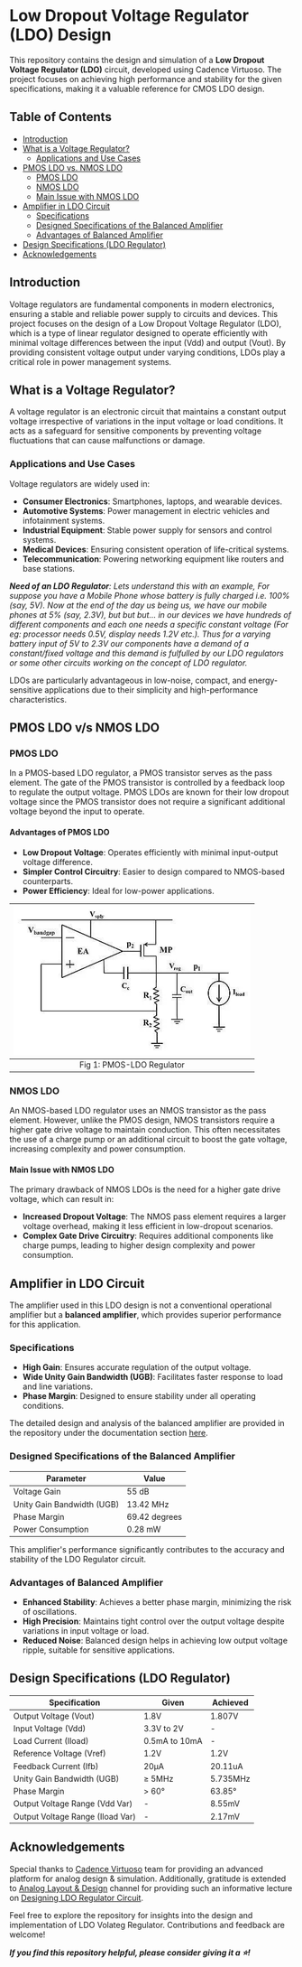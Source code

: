 # Low Dropout Voltage Regulator (LDO) Design

This repository contains the design and simulation of a **Low Dropout Voltage Regulator (LDO)** circuit, developed using Cadence Virtuoso. The project focuses on achieving high performance and stability for the given specifications, making it a valuable reference for CMOS LDO design.

## Table of Contents
- [Introduction](#introduction)
- [What is a Voltage Regulator?](#what-is-a-voltage-regulator)
  - [Applications and Use Cases](#applications-and-use-cases)
- [PMOS LDO vs. NMOS LDO](#pmos-ldo-vs-nmos-ldo)
  - [PMOS LDO](#pmos-ldo)
  - [NMOS LDO](#nmos-ldo)
  - [Main Issue with NMOS LDO](#main-issue-with-nmos-ldo)
- [Amplifier in LDO Circuit](#amplifier-in-ldo-circuit)
  - [Specifications](#specifications)
  - [Designed Specifications of the Balanced Amplifier](#Designed-Specifications-of-the-Balanced-Amplifier)
  - [Advantages of Balanced Amplifier](#advantages-of-balanced-amplifier)
- [Design Specifications (LDO Regulator)](#design-specifications-(LDO-Regulator))
- [Acknowledgements](#acknowledgements)

## Introduction
Voltage regulators are fundamental components in modern electronics, ensuring a stable and reliable power supply to circuits and devices. This project focuses on the design of a Low Dropout Voltage Regulator (LDO), which is a type of linear regulator designed to operate efficiently with minimal voltage differences between the input (Vdd) and output (Vout). By providing consistent voltage output under varying conditions, LDOs play a critical role in power management systems.

## What is a Voltage Regulator?
A voltage regulator is an electronic circuit that maintains a constant output voltage irrespective of variations in the input voltage or load conditions. It acts as a safeguard for sensitive components by preventing voltage fluctuations that can cause malfunctions or damage.

### Applications and Use Cases
Voltage regulators are widely used in:
- **Consumer Electronics**: Smartphones, laptops, and wearable devices.
- **Automotive Systems**: Power management in electric vehicles and infotainment systems.
- **Industrial Equipment**: Stable power supply for sensors and control systems.
- **Medical Devices**: Ensuring consistent operation of life-critical systems.
- **Telecommunication**: Powering networking equipment like routers and base stations.

***Need of an LDO Regulator**: Lets understand this with an example, For suppose you have a Mobile Phone whose battery is fully charged i.e. 100% (say, 5V). Now at the end of the day us being us, we have our mobile phones at 5% (say, 2.3V), but but but... in our devices we have hundreds of different components and each one needs a specific constant voltage (For eg: processor needs 0.5V, display needs 1.2V etc.). Thus for a varying battery input of 5V to 2.3V our components have a demand of a constant/fixed voltage and this demand is fulfulled by our LDO regulators or some other circuits working on the concept of LDO regulator.*

LDOs are particularly advantageous in low-noise, compact, and energy-sensitive applications due to their simplicity and high-performance characteristics.

## PMOS LDO v/s NMOS LDO

### PMOS LDO
In a PMOS-based LDO regulator, a PMOS transistor serves as the pass element. The gate of the PMOS transistor is controlled by a feedback loop to regulate the output voltage. PMOS LDOs are known for their low dropout voltage since the PMOS transistor does not require a significant additional voltage beyond the input to operate.

#### Advantages of PMOS LDO
- **Low Dropout Voltage**: Operates efficiently with minimal input-output voltage difference.
- **Simpler Control Circuitry**: Easier to design compared to NMOS-based counterparts.
- **Power Efficiency**: Ideal for low-power applications.

| ![PMOS LDO](https://github.com/HarshitSri-Analog/Low-Drop-Out-Voltage-Regulator/blob/main/Schematics%20%26%20Simulation/PMOS%20LDO%20ckt.png) | 
| :---: | 
| Fig 1: PMOS-LDO Regulator |

### NMOS LDO
An NMOS-based LDO regulator uses an NMOS transistor as the pass element. However, unlike the PMOS design, NMOS transistors require a higher gate drive voltage to maintain conduction. This often necessitates the use of a charge pump or an additional circuit to boost the gate voltage, increasing complexity and power consumption.

#### Main Issue with NMOS LDO
The primary drawback of NMOS LDOs is the need for a higher gate drive voltage, which can result in:
- **Increased Dropout Voltage**: The NMOS pass element requires a larger voltage overhead, making it less efficient in low-dropout scenarios.
- **Complex Gate Drive Circuitry**: Requires additional components like charge pumps, leading to higher design complexity and power consumption.

## Amplifier in LDO Circuit
The amplifier used in this LDO design is not a conventional operational amplifier but a **balanced amplifier**, which provides superior performance for this application.

### Specifications
- **High Gain**: Ensures accurate regulation of the output voltage.
- **Wide Unity Gain Bandwidth (UGB)**: Facilitates faster response to load and line variations.
- **Phase Margin**: Designed to ensure stability under all operating conditions.

The detailed design and analysis of the balanced amplifier are provided in the repository under the documentation section [here](https://github.com/HarshitSri-Analog/Low-Drop-Out-Voltage-Regulator/blob/main/Balanced%20Amplifier.pdf). 

### Designed Specifications of the Balanced Amplifier
| **Parameter**       | **Value**       |
|---------------------|-----------------|
| Voltage Gain        | 55 dB          |
| Unity Gain Bandwidth (UGB) | 13.42 MHz    |
| Phase Margin        | 69.42 degrees  |
| Power Consumption   | 0.28 mW        |

This amplifier's performance significantly contributes to the accuracy and stability of the LDO Regulator circuit.

### Advantages of Balanced Amplifier
- **Enhanced Stability**: Achieves a better phase margin, minimizing the risk of oscillations.
- **High Precision**: Maintains tight control over the output voltage despite variations in input voltage or load.
- **Reduced Noise**: Balanced design helps in achieving low output voltage ripple, suitable for sensitive applications.

## Design Specifications (LDO Regulator)

| **Specification**              | **Given**            | **Achieved**         |
|---------------------------------|----------------------|----------------------|
| Output Voltage (Vout)          | 1.8V                | 1.807V              |
| Input Voltage (Vdd)            | 3.3V to 2V          | -                   |
| Load Current (Iload)           | 0.5mA to 10mA       | -                   |
| Reference Voltage (Vref)       | 1.2V                | 1.2V                |
| Feedback Current (Ifb)         | 20µA                | 20.11uA             |
| Unity Gain Bandwidth (UGB)     | ≥ 5MHz              | 5.735MHz            |
| Phase Margin                   | > 60°               | 63.85°              |
| Output Voltage Range (Vdd Var) | -                   | 8.55mV              |
| Output Voltage Range (Iload Var)| -                   | 2.17mV             |

## Acknowledgements
Special thanks to [Cadence Virtuoso](https://www.cadence.com/en_US/home/tools/custom-ic-analog-rf-design/virtuoso-studio.html) team for providing an advanced platform for analog design & simulation. Additionally, gratitude is extended to [Analog Layout & Design](https://youtube.com/@analoglayoutdesign2342?si=MGVNuvAb5QREWzpp) channel for providing such an informative lecture on [Designing LDO Regulator Circuit](https://youtu.be/kuY9KpJeZW0?si=XeTRorBCeDtmaaFk). 

Feel free to explore the repository for insights into the design and implementation of LDO Volateg Regulator. Contributions and feedback are welcome!

***If you find this repository helpful, please consider giving it a ⭐!***
